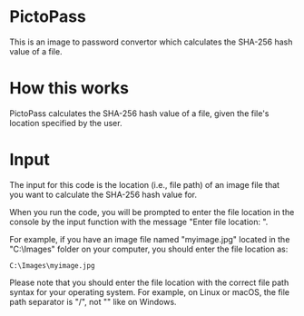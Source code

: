 # PictoPass
This is an image to password convertor which calculates the SHA-256 hash value of a file.

 # How this works
 PictoPass calculates the SHA-256 hash value of a file, given the file's location specified by the user.
 
 # Input
 The input for this code is the location (i.e., file path) of an image file that you want to calculate the SHA-256 hash value for.

When you run the code, you will be prompted to enter the file location in the console by the input function with the message "Enter file location: ".

For example, if you have an image file named "myimage.jpg" located in the "C:\Images" folder on your computer, you should enter the file location as:

```
C:\Images\myimage.jpg
```

Please note that you should enter the file location with the correct file path syntax for your operating system. For example, on Linux or macOS, the file path separator is "/", not "" like on Windows.
